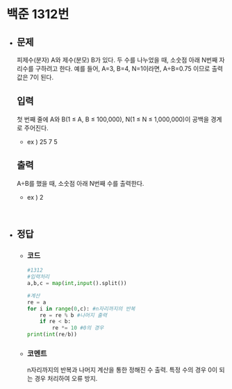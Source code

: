 # 백준 1312번

- ## 문제
    피제수(분자) A와 제수(분모) B가 있다. 두 수를 나누었을 때, 소숫점 아래 N번째 자리수를 구하려고 한다. 예를 들어, A=3, B=4, N=1이라면, A÷B=0.75 이므로 출력 값은 7이 된다.
    
    ## 입력
    첫 번째 줄에 A와 B(1 ≤ A, B ≤ 100,000), N(1 ≤ N ≤ 1,000,000)이 공백을 경계로 주어진다.
    - ex ) 25 7 5

    ## 출력
    A÷B를 했을 때, 소숫점 아래 N번째 수를 출력한다.
    - ex ) 2


<br>

- ## 정답

    - ### 코드

        ```python
        #1312
        #입력처리
        a,b,c = map(int,input().split())

        #계산
        re = a
        for i in range(0,c): #n자리까지의 반복
            re = re % b #나머지 출력
            if re < b:
                re *= 10 #0의 경우
        print(int(re/b))

        ```
    
    - ### 코멘트
        n자리까지의 반복과 나머지 계산을 통한 정해진 수 출력. 특정 수의 경우 0이 되는 경우 처리하여 오류 방지.

<br>